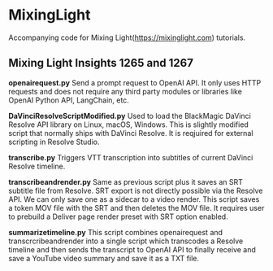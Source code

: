 # MixingLight
Accompanying code for Mixing Light(https://mixinglight.com) tutorials.

## Mixing Light Insights 1265 and 1267

**openairequest.py**
Send a prompt request to OpenAI API. It only uses HTTP requests and does not require any third party modules or libraries like OpenAI Python API, LangChain, etc.

**DaVinciResolveScriptModified.py**
Used to load the BlackMagic DaVinci Resolve API library on Linux, macOS, Windows. This is slightly modified script that normally ships with DaVinci Resolve. It is reqjuired for external scripting in Resolve Studio.

**transcribe.py**
Triggers VTT transcription into subtitles of current DaVinci Resolve timeline.

**transcribeandrender.py**
Same as previous script plus it saves an SRT subtitle file from Resolve. SRT export is not directly possible via the Resolve API. We can only save one as a sidecar to a video render. This script saves a token MOV file with the SRT and then deletes the MOV file. It requires user to prebuild a Deliver page render preset with SRT option enabled.

**summarizetimeline.py**
This script combines openairequest and transcrcribeandrender into a single script which transcodes a Resolve timeline and then sends the transcript to OpenAI API to finally receive and save a YouTube video summary and save it as a TXT file.

